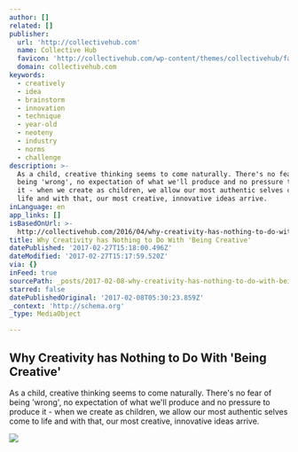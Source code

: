 ```yaml
---
author: []
related: []
publisher:
  url: 'http://collectivehub.com'
  name: Collective Hub
  favicon: 'http://collectivehub.com/wp-content/themes/collectivehub/favicon.png'
  domain: collectivehub.com
keywords:
  - creatively
  - idea
  - brainstorm
  - innovation
  - technique
  - year-old
  - neoteny
  - industry
  - norms
  - challenge
description: >-
  As a child, creative thinking seems to come naturally. There's no fear of
  being 'wrong', no expectation of what we'll produce and no pressure to produce
  it - when we create as children, we allow our most authentic selves come to
  life and with that, our most creative, innovative ideas arrive.
inLanguage: en
app_links: []
isBasedOnUrl: >-
  http://collectivehub.com/2016/04/why-creativity-has-nothing-to-do-with-being-creative/
title: Why Creativity has Nothing to Do With 'Being Creative'
datePublished: '2017-02-27T15:18:00.496Z'
dateModified: '2017-02-27T15:17:59.520Z'
via: {}
inFeed: true
sourcePath: _posts/2017-02-08-why-creativity-has-nothing-to-do-with-being-creative.md
starred: false
datePublishedOriginal: '2017-02-08T05:30:23.859Z'
_context: 'http://schema.org'
_type: MediaObject

---
```

<article style=""><h1>Why Creativity has Nothing to Do With 'Being Creative'</h1><p>As a child, creative thinking seems to come naturally. There's no fear of being 'wrong', no expectation of what we'll produce and no pressure to produce it - when we create as children, we allow our most authentic selves come to life and with that, our most creative, innovative ideas arrive.</p><img src="http://collectivehub.com/wp-content/uploads/2017/02/COLLECTIVE-HUB_ISSUE-42.jpeg" /></article>
